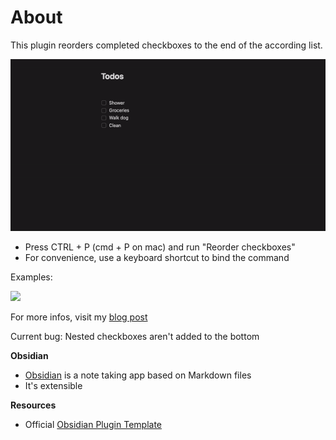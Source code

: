 
# About

This plugin reorders completed checkboxes to the end of the according list.

![A demo of the plugin working](demo.gif)

- Press CTRL + P (cmd + P on mac) and run "Reorder checkboxes"
- For convenience, use a keyboard shortcut to bind the command

Examples:

![](https://i.imgur.com/fEyG45b.png)

For more infos, visit my [blog post](https://erlkoenig-blog.vercel.app/obsidian-checkbox-reorder)

Current bug:
Nested checkboxes aren't added to the bottom

**Obsidian**
- [Obsidian](https://obsidian.md/) is a note taking app based on Markdown files
- It's extensible

**Resources**
- Official [Obsidian Plugin Template](https://github.com/obsidianmd/obsidian-sample-plugin)
